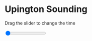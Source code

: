 <h1>Upington Sounding</h1>
<p>Drag the slider to change the time</p>

<div class="slidecontainer">
<input oninput='setImage(this)' class="slider" type="range" min="0" max="1" value="0" step="1" />
<img id='img'/>
</div>

<script>
var img = document.getElementById('img');
var img_array = ['/assets/images/skwt/skd_upt_wrfout_d01_2020-04-15_12:00:00.png',];
function setImage(obj)
{
        var value = obj.value;
        img.src = img_array[value];

}
</script>
